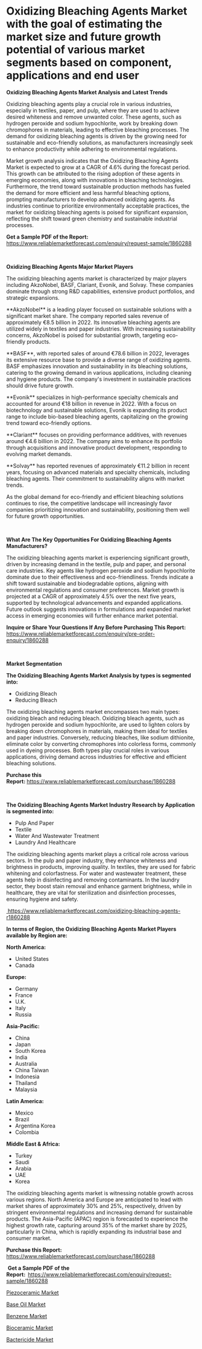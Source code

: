 <p><h1>Oxidizing Bleaching Agents Market with the goal of estimating the market size and future growth potential of various market segments based on component, applications and end user</h1></p><p><strong>Oxidizing Bleaching Agents Market Analysis and Latest Trends</strong></p>
<p><p>Oxidizing bleaching agents play a crucial role in various industries, especially in textiles, paper, and pulp, where they are used to achieve desired whiteness and remove unwanted color. These agents, such as hydrogen peroxide and sodium hypochlorite, work by breaking down chromophores in materials, leading to effective bleaching processes. The demand for oxidizing bleaching agents is driven by the growing need for sustainable and eco-friendly solutions, as manufacturers increasingly seek to enhance productivity while adhering to environmental regulations.</p><p>Market growth analysis indicates that the Oxidizing Bleaching Agents Market is expected to grow at a CAGR of 4.6% during the forecast period. This growth can be attributed to the rising adoption of these agents in emerging economies, along with innovations in bleaching technologies. Furthermore, the trend toward sustainable production methods has fueled the demand for more efficient and less harmful bleaching options, prompting manufacturers to develop advanced oxidizing agents. As industries continue to prioritize environmentally acceptable practices, the market for oxidizing bleaching agents is poised for significant expansion, reflecting the shift toward green chemistry and sustainable industrial processes.</p></p>
<p><strong>Get a Sample PDF of the Report:&nbsp;</strong> <a href="https://www.reliablemarketforecast.com/enquiry/request-sample/1860288?utm_campaign=2249&utm_medium=2&utm_source=Github&utm_content=ia&utm_term=30012025&utm_id=oxidizing-bleaching-agents">https://www.reliablemarketforecast.com/enquiry/request-sample/1860288</a></p>
<p>&nbsp;</p>
<p><strong>Oxidizing Bleaching Agents Major Market Players</strong></p>
<p><p>The oxidizing bleaching agents market is characterized by major players including AkzoNobel, BASF, Clariant, Evonik, and Solvay. These companies dominate through strong R&D capabilities, extensive product portfolios, and strategic expansions.</p><p>**AkzoNobel** is a leading player focused on sustainable solutions with a significant market share. The company reported sales revenue of approximately €8.5 billion in 2022. Its innovative bleaching agents are utilized widely in textiles and paper industries. With increasing sustainability concerns, AkzoNobel is poised for substantial growth, targeting eco-friendly products.</p><p>**BASF**, with reported sales of around €78.6 billion in 2022, leverages its extensive resource base to provide a diverse range of oxidizing agents. BASF emphasizes innovation and sustainability in its bleaching solutions, catering to the growing demand in various applications, including cleaning and hygiene products. The company's investment in sustainable practices should drive future growth.</p><p>**Evonik** specializes in high-performance specialty chemicals and accounted for around €18 billion in revenue in 2022. With a focus on biotechnology and sustainable solutions, Evonik is expanding its product range to include bio-based bleaching agents, capitalizing on the growing trend toward eco-friendly options.</p><p>**Clariant** focuses on providing performance additives, with revenues around €4.6 billion in 2022. The company aims to enhance its portfolio through acquisitions and innovative product development, responding to evolving market demands.</p><p>**Solvay** has reported revenues of approximately €11.2 billion in recent years, focusing on advanced materials and specialty chemicals, including bleaching agents. Their commitment to sustainability aligns with market trends.</p><p>As the global demand for eco-friendly and efficient bleaching solutions continues to rise, the competitive landscape will increasingly favor companies prioritizing innovation and sustainability, positioning them well for future growth opportunities.</p></p>
<p>&nbsp;</p>
<p><strong>What Are The Key Opportunities For Oxidizing Bleaching Agents Manufacturers?</strong></p>
<p><p>The oxidizing bleaching agents market is experiencing significant growth, driven by increasing demand in the textile, pulp and paper, and personal care industries. Key agents like hydrogen peroxide and sodium hypochlorite dominate due to their effectiveness and eco-friendliness. Trends indicate a shift toward sustainable and biodegradable options, aligning with environmental regulations and consumer preferences. Market growth is projected at a CAGR of approximately 4.5% over the next five years, supported by technological advancements and expanded applications. Future outlook suggests innovations in formulations and expanded market access in emerging economies will further enhance market potential.</p></p>
<p><strong>Inquire or Share Your Questions If Any Before Purchasing This Report:</strong> <a href="https://www.reliablemarketforecast.com/enquiry/pre-order-enquiry/1860288?utm_campaign=2249&utm_medium=2&utm_source=Github&utm_content=ia&utm_term=30012025&utm_id=oxidizing-bleaching-agents">https://www.reliablemarketforecast.com/enquiry/pre-order-enquiry/1860288</a></p>
<p>&nbsp;</p>
<p><strong>Market Segmentation</strong></p>
<p><strong>The Oxidizing Bleaching Agents Market Analysis by types is segmented into:</strong></p>
<p><ul><li>Oxidizing Bleach</li><li>Reducing Bleach</li></ul></p>
<p><p>The oxidizing bleaching agents market encompasses two main types: oxidizing bleach and reducing bleach. Oxidizing bleach agents, such as hydrogen peroxide and sodium hypochlorite, are used to lighten colors by breaking down chromophores in materials, making them ideal for textiles and paper industries. Conversely, reducing bleaches, like sodium dithionite, eliminate color by converting chromophores into colorless forms, commonly used in dyeing processes. Both types play crucial roles in various applications, driving demand across industries for effective and efficient bleaching solutions.</p></p>
<p><strong>Purchase this Report:&nbsp;</strong><a href="https://www.reliablemarketforecast.com/purchase/1860288?utm_campaign=2249&utm_medium=2&utm_source=Github&utm_content=ia&utm_term=30012025&utm_id=oxidizing-bleaching-agents">https://www.reliablemarketforecast.com/purchase/1860288</a></p>
<p>&nbsp;</p>
<p><strong>The Oxidizing Bleaching Agents Market Industry Research by Application is segmented into:</strong></p>
<p><ul><li>Pulp And Paper</li><li>Textile</li><li>Water And Wastewater Treatment</li><li>Laundry And Healthcare</li></ul></p>
<p><p>The oxidizing bleaching agents market plays a critical role across various sectors. In the pulp and paper industry, they enhance whiteness and brightness in products, improving quality. In textiles, they are used for fabric whitening and colorfastness. For water and wastewater treatment, these agents help in disinfecting and removing contaminants. In the laundry sector, they boost stain removal and enhance garment brightness, while in healthcare, they are vital for sterilization and disinfection processes, ensuring hygiene and safety.</p></p>
<p><a href="https://www.reliablemarketforecast.com/oxidizing-bleaching-agents-r1860288?utm_campaign=2249&utm_medium=2&utm_source=Github&utm_content=ia&utm_term=30012025&utm_id=oxidizing-bleaching-agents">&nbsp;https://www.reliablemarketforecast.com/oxidizing-bleaching-agents-r1860288</a></p>
<p><strong>In terms of Region, the Oxidizing Bleaching Agents Market Players available by Region are:</strong></p>
<p>
    <p> <strong> North America: </strong>
        <ul>
            <li>United States</li>
            <li>Canada</li>
        </ul>
        </p> 
    <p> <strong> Europe: </strong>
        <ul>
            <li>Germany</li>
            <li>France</li>
            <li>U.K.</li>
            <li>Italy</li>
            <li>Russia</li>
        </ul>
        </p> 
    <p> <strong> Asia-Pacific: </strong>
        <ul>
            <li>China</li>
            <li>Japan</li>
            <li>South Korea</li>
            <li>India</li>
            <li>Australia</li>
            <li>China Taiwan</li>
            <li>Indonesia</li>
            <li>Thailand</li>
            <li>Malaysia</li>
        </ul>
        </p> 
    <p> <strong> Latin America: </strong>
        <ul>
            <li>Mexico</li>
            <li>Brazil</li>
            <li>Argentina Korea</li>
            <li>Colombia</li>
        </ul>
        </p> 
    <p> <strong> Middle East & Africa: </strong>
        <ul>
            <li>Turkey</li>
            <li>Saudi</li>
            <li>Arabia</li>
            <li>UAE</li>
            <li>Korea</li>
        </ul>
    </p>
    </p>
<p><p>The oxidizing bleaching agents market is witnessing notable growth across various regions. North America and Europe are anticipated to lead with market shares of approximately 30% and 25%, respectively, driven by stringent environmental regulations and increasing demand for sustainable products. The Asia-Pacific (APAC) region is forecasted to experience the highest growth rate, capturing around 35% of the market share by 2025, particularly in China, which is rapidly expanding its industrial base and consumer market.</p></p>
<p><strong>Purchase this Report: </strong><a href="https://www.reliablemarketforecast.com/purchase/1860288?utm_campaign=2249&utm_medium=2&utm_source=Github&utm_content=ia&utm_term=30012025&utm_id=oxidizing-bleaching-agents">https://www.reliablemarketforecast.com/purchase/1860288</a></p>
<p>&nbsp;<strong>Get a Sample PDF of the Report:&nbsp;&nbsp;</strong><a href="https://www.reliablemarketforecast.com/enquiry/request-sample/1860288?utm_campaign=2249&utm_medium=2&utm_source=Github&utm_content=ia&utm_term=30012025&utm_id=oxidizing-bleaching-agents">https://www.reliablemarketforecast.com/enquiry/request-sample/1860288</a></p>
<p><strong></strong></p>
<p><p><a href="https://github.com/jenithschijf/Market-Research-Report-List-1/blob/main/piezoceramic-market.md?utm_campaign=2249&utm_medium=2&utm_source=Github&utm_content=ia&utm_term=30012025&utm_id=oxidizing-bleaching-agents">Piezoceramic Market</a></p><p><a href="https://github.com/ahamdyzabira4/Market-Research-Report-List-1/blob/main/base-oil-market.md?utm_campaign=2249&utm_medium=2&utm_source=Github&utm_content=ia&utm_term=30012025&utm_id=oxidizing-bleaching-agents">Base Oil Market</a></p><p><a href="https://github.com/saroarmaicky/Market-Research-Report-List-1/blob/main/benzene-market.md?utm_campaign=2249&utm_medium=2&utm_source=Github&utm_content=ia&utm_term=30012025&utm_id=oxidizing-bleaching-agents">Benzene Market</a></p><p><a href="https://github.com/saoutiguarro/Market-Research-Report-List-1/blob/main/bioceramic-market.md?utm_campaign=2249&utm_medium=2&utm_source=Github&utm_content=ia&utm_term=30012025&utm_id=oxidizing-bleaching-agents">Bioceramic Market</a></p><p><a href="https://github.com/crosejeanetta00360/Market-Research-Report-List-1/blob/main/bactericide-market.md?utm_campaign=2249&utm_medium=2&utm_source=Github&utm_content=ia&utm_term=30012025&utm_id=oxidizing-bleaching-agents">Bactericide Market</a></p></p>